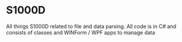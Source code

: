 # S1000D
All things S1000D related to file and data parsing.  All code is in C# and consists of classes and WINForm / WPF apps to manage data
